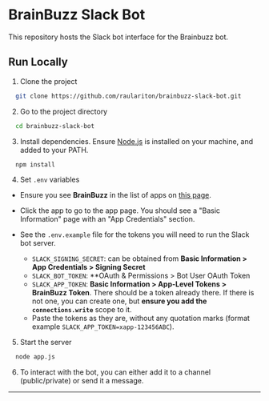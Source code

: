 
# BrainBuzz Slack Bot

This repository hosts the Slack bot interface for the Brainbuzz bot.

## Run Locally

1. Clone the project

```bash
  git clone https://github.com/raulariton/brainbuzz-slack-bot.git
```

2. Go to the project directory

```bash
  cd brainbuzz-slack-bot
```

3. Install dependencies. Ensure [Node.js](https://nodejs.org/en/download) is installed on your machine, and added to your PATH.

```bash
  npm install
```

4. Set `.env` variables

- Ensure you see **BrainBuzz** in the list of apps on [this page](https://api.slack.com/apps).
- Click the app to go to the app page. You should see a "Basic Information" page with an "App Credentials" section.

- See the `.env.example` file for the tokens you will need to run the Slack bot server.
  - `SLACK_SIGNING_SECRET`: can be obtained from **Basic Information > App Credentials > Signing Secret**
  - `SLACK_BOT_TOKEN`: **OAuth & Permissions > Bot User OAuth Token
  - `SLACK_APP_TOKEN`: **Basic Information > App-Level Tokens > BrainBuzz Token**. There should be a token already there. If there is not one, you can create one, but **ensure you add the `connections.write`** scope to it.
  - Paste the tokens as they are, without any quotation marks     (format example `SLACK_APP_TOKEN=xapp-123456ABC`).

5. Start the server

```bash
  node app.js
```

6. To interact with the bot, you can either add it to a channel (public/private) or send it a message.

---